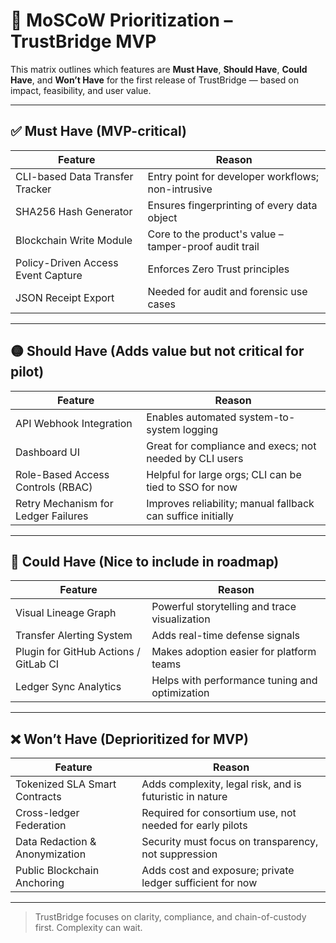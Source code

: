# 🧩 MoSCoW Prioritization – TrustBridge MVP

This matrix outlines which features are **Must Have**, **Should Have**, **Could Have**, and **Won’t Have** for the first release of TrustBridge — based on impact, feasibility, and user value.

---

## ✅ Must Have (MVP-critical)

| Feature | Reason |
|--------|--------|
| CLI-based Data Transfer Tracker | Entry point for developer workflows; non-intrusive |
| SHA256 Hash Generator | Ensures fingerprinting of every data object |
| Blockchain Write Module | Core to the product's value – tamper-proof audit trail |
| Policy-Driven Access Event Capture | Enforces Zero Trust principles |
| JSON Receipt Export | Needed for audit and forensic use cases |

---

## 🟡 Should Have (Adds value but not critical for pilot)

| Feature | Reason |
|--------|--------|
| API Webhook Integration | Enables automated system-to-system logging |
| Dashboard UI | Great for compliance and execs; not needed by CLI users |
| Role-Based Access Controls (RBAC) | Helpful for large orgs; CLI can be tied to SSO for now |
| Retry Mechanism for Ledger Failures | Improves reliability; manual fallback can suffice initially |

---

## 🔵 Could Have (Nice to include in roadmap)

| Feature | Reason |
|--------|--------|
| Visual Lineage Graph | Powerful storytelling and trace visualization |
| Transfer Alerting System | Adds real-time defense signals |
| Plugin for GitHub Actions / GitLab CI | Makes adoption easier for platform teams |
| Ledger Sync Analytics | Helps with performance tuning and optimization |

---

## ❌ Won’t Have (Deprioritized for MVP)

| Feature | Reason |
|--------|--------|
| Tokenized SLA Smart Contracts | Adds complexity, legal risk, and is futuristic in nature |
| Cross-ledger Federation | Required for consortium use, not needed for early pilots |
| Data Redaction & Anonymization | Security must focus on transparency, not suppression |
| Public Blockchain Anchoring | Adds cost and exposure; private ledger sufficient for now |

---

> TrustBridge focuses on clarity, compliance, and chain-of-custody first. Complexity can wait.
